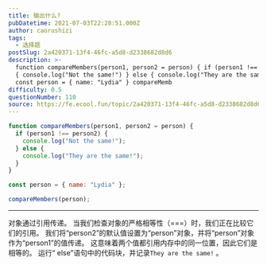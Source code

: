 ```yaml
---
title: 输出什么?
pubDatetime: 2021-07-03T22:28:51.000Z
author: caorushizi
tags:
  - 选择题
postSlug: 2a420371-13f4-46fc-a5d8-d2338682d8d6
description: >-
  function compareMembers(person1, person2 = person) { if (person1 !== person2)
  { console.log("Not the same!") } else { console.log("They are the same!") } }
  const person = { name: "Lydia" } compareMemb
difficulty: 0.5
questionNumber: 110
source: https://fe.ecool.fun/topic/2a420371-13f4-46fc-a5d8-d2338682d8d6
---
```


```javascript
function compareMembers(person1, person2 = person) {
  if (person1 !== person2) {
    console.log("Not the same!");
  } else {
    console.log("They are the same!");
  }
}

const person = { name: "Lydia" };

compareMembers(person);
```

---

对象通过引用传递。 当我们检查对象的严格相等性（===）时，我们正在比较它们的引用。
我们将“person2”的默认值设置为“person”对象，并将“person”对象作为“person1”的值传递。
这意味着两个值都引用内存中的同一位置，因此它们是相等的。
运行“ else”语句中的代码块，并记录`They are the same!` 。
